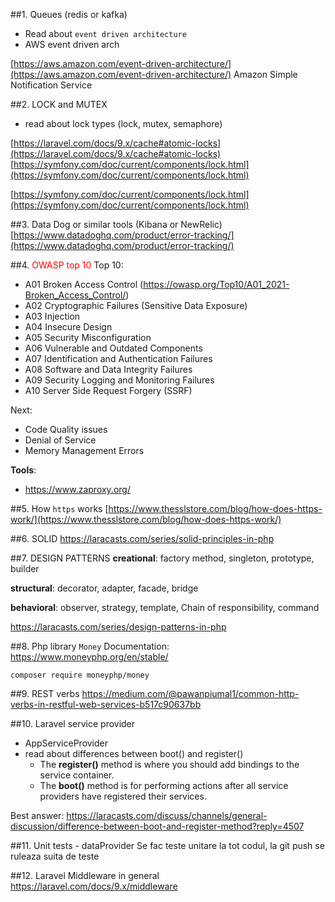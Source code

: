 ##1. Queues (redis or kafka)
 * Read about `event driven architecture`
 * AWS event driven arch

[https://aws.amazon.com/event-driven-architecture/](https://aws.amazon.com/event-driven-architecture/)
Amazon Simple Notification Service

##2. LOCK and MUTEX
 * read about lock types (lock, mutex, semaphore)

[https://laravel.com/docs/9.x/cache#atomic-locks](https://laravel.com/docs/9.x/cache#atomic-locks)
[https://symfony.com/doc/current/components/lock.html](https://symfony.com/doc/current/components/lock.html)

[https://symfony.com/doc/current/components/lock.html](https://symfony.com/doc/current/components/lock.html)

##3. Data Dog or similar tools (Kibana or NewRelic)
[https://www.datadoghq.com/product/error-tracking/](https://www.datadoghq.com/product/error-tracking/)

##4. <font color="red">OWASP top 10</font>
Top 10:
   - A01 Broken Access Control (https://owasp.org/Top10/A01_2021-Broken_Access_Control/)
   - A02 Cryptographic Failures (Sensitive Data Exposure)
   - A03 Injection
   - A04 Insecure Design
   - A05 Security Misconfiguration
   - A06 Vulnerable and Outdated Components
   - A07 Identification and Authentication Failures
   - A08 Software and Data Integrity Failures
   - A09 Security Logging and Monitoring Failures
   - A10 Server Side Request Forgery (SSRF)

Next:
   - Code Quality issues
   - Denial of Service
   - Memory Management Errors 

**Tools**:
* https://www.zaproxy.org/


##5. How `https` works
[https://www.thesslstore.com/blog/how-does-https-work/](https://www.thesslstore.com/blog/how-does-https-work/)

##6. SOLID
https://laracasts.com/series/solid-principles-in-php


##7. DESIGN PATTERNS
**creational**: factory method, singleton, prototype, builder

**structural**: decorator, adapter, facade, bridge

**behavioral**: observer, strategy, template, Chain of responsibility, command

https://laracasts.com/series/design-patterns-in-php

##8. Php library `Money`
Documentation: https://www.moneyphp.org/en/stable/
    
`composer require moneyphp/money`

##9. REST verbs
https://medium.com/@pawanpiumal1/common-http-verbs-in-restful-web-services-b517c90637bb

##10. Laravel service provider
- AppServiceProvider
- read about differences between boot() and register()
  - The **register()** method is where you should add bindings to the service container. 
  - The **boot()** method is for performing actions after all service providers have registered their services.

Best answer: https://laracasts.com/discuss/channels/general-discussion/difference-between-boot-and-register-method?reply=4507

##11. Unit tests - dataProvider
Se fac teste unitare la tot codul, la git push se ruleaza suita de teste

##12. Laravel Middleware in general
https://laravel.com/docs/9.x/middleware
